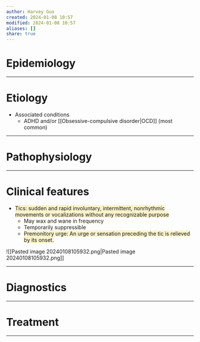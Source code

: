```yaml
---
author: Harvey Guo
created: 2024-01-08 10:57
modified: 2024-01-08 10:57
aliases: []
share: true
---
```

# Epidemiology


---
# Etiology
- Associated conditions
	- ADHD and/or [[Obsessive-compulsive disorder|OCD]] (most common)

---
# Pathophysiology


---
# Clinical features
- <span style="background:rgba(240, 200, 0, 0.2)">Tics: sudden and rapid involuntary, intermittent, nonrhythmic movements or vocalizations without any recognizable purpose</span>
	- May wax and wane in frequency
	- Temporarily suppressible
	- <span style="background:rgba(240, 200, 0, 0.2)">Premonitory urge: An urge or sensation preceding the tic is relieved by its onset.</span>

![[Pasted image 20240108105932.png|Pasted image 20240108105932.png]]

---
# Diagnostics


---
# Treatment


---
